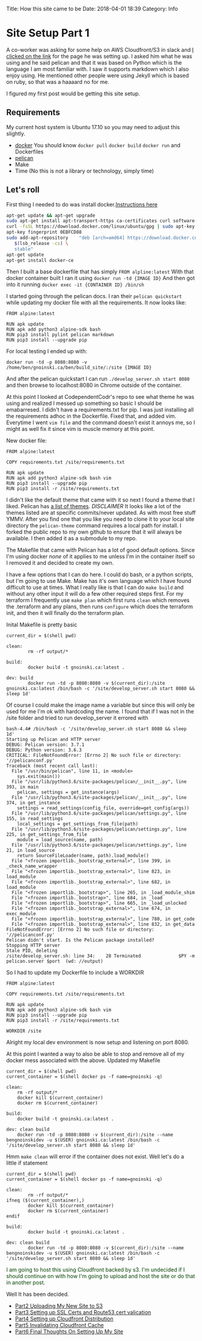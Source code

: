 Title: How this site came to be
Date: 2018-04-01 18:39
Category: Info

# Site Setup Part 1

A co-worker was asking for some help on AWS Cloudfront/S3 in slack and [I clicked on the link](https://www.codependentcodr.com) for the page he was setting up. I asked him what he was using and he said pelican and that it was based on Python which is the language I am most familiar with. I saw it supports markdown which I also enjoy using. He mentioned other people were using Jekyll which is based on ruby, so that was a haaaard no for me.

I figured my first post would be getting this site setup.

## Requirements

My current host system is Ubuntu 17.10 so you may need to adjust this slightly.

* [docker](https://www.docker.com/) You should know `docker pull` `docker build` `docker run` and Dockerfiles
* [pelican](getpelican.com)
* Make
* Time (No this is not a library or technology, simply time)

## Let's roll

First thing I needed to do was install docker.[Instructions here](https://docs.docker.com/install/linux/docker-ce/ubuntu/)

```bash
apt-get update && apt-get upgrade
sudo apt-get install apt-transport-https ca-certificates curl software-properties-common
curl -fsSL https://download.docker.com/linux/ubuntu/gpg | sudo apt-key add -
apt-key fingerprint 0EBFCD88
sudo add-apt-repository    "deb [arch=amd64] https://download.docker.com/linux/ubuntu \
   $(lsb_release -cs) \
   stable"
apt-get update
apt-get install docker-ce
```

Then I built a base dockerfile that has simply `FROM alpline:latest`
With that docker container built I ran it using `docker run -td {IMAGE ID}`
And then got into it running `docker exec -it {CONTAINER ID} /bin/sh`

I started going through the pelican docs. I ran their `pelican quickstart` while updating my docker file with all the requirements. It now looks like:

```
FROM alpine:latest

RUN apk update
RUN apk add python3 alpine-sdk bash
RUN pip3 install pylint pelican markdown
RUN pip3 install --upgrade pip
```

For local testing I ended up with:

`docker run -td -p 8080:8080 -v /home/ben/gnoinski.ca/ben/build_site/:/site {IMAGE ID}`

And after the pelican quickstart I can run `./develop_server.sh start 8080` and then browse to localhost:8080 in Chrome outside of the container.

At this point I looked at CodependentCodr's repo to see what theme he was using and realized I messed up something so basic I should be emabarresed. I didn't have a requirements.txt for pip. I was just installing all the requirements adhoc in the Dockerfile. Fixed that, and added vim. Everytime I went `vim file` and the command doesn't exist it annoys me, so I might as well fix it since vim is muscle memory at this point.

New docker file:

```
FROM alpine:latest

COPY requirements.txt /site/requirements.txt

RUN apk update
RUN apk add python3 alpine-sdk bash vim
RUN pip3 install --upgrade pip
RUN pip3 install -r /site/requirements.txt
```

I didn't like the default theme that came with it so next I found a theme that I liked. Pelican has [a list of themes](https://github.com/getpelican/pelican-themes). *DISCLAIMER* It looks like a lot of the themes listed are at specific commits/never updated. As with most free stuff YMMV. After you find one that you like you need to clone it to your local site directory the `pelican-theme` command requires a local path for install. I forked the public repo to my own github to ensure that it will always be available. I then added it as a submodule to my repo.

The Makefile that came with Pelican has a lot of good default options. Since I'm using docker *none* of it applies to me unless I'm in the container itself so I removed it and decided to create my own.

I have a few options that I can do here. I could do bash, or a python scripts, but I'm going to use Make. Make has it's own language which I have found difficult to use at times. What I really like is that I can do `make build` and without any other input it will do a few other required steps first. For my terraform I frequently use `make plan` which first runs `clean` which removes the .terraform and any plans, then runs `configure` which does the terraform init, and then it will finally do the terraform plan.

Inital Makefile is pretty basic
``` Make
current_dir = $(shell pwd)

clean:
        rm -rf output/*

build:
        docker build -t gnoinski.ca:latest .

dev: build
        docker run -td -p 8080:8080 -v $(current_dir):/site gnoinski.ca:latest /bin/bash -c '/site/develop_server.sh start 8080 && sleep 1d'
```

Of course I could make the image name a variable but since this will only be used for me I'm ok with hardcoding the name. I found that if I was not in the /site folder and tried to run develop_server it errored with 
```
bash-4.4# /bin/bash -c '/site/develop_server.sh start 8080 && sleep 1d'
Starting up Pelican and HTTP server
DEBUG: Pelican version: 3.7.1
DEBUG: Python version: 3.6.3
CRITICAL: FileNotFoundError: [Errno 2] No such file or directory: '//pelicanconf.py'
Traceback (most recent call last):
  File "/usr/bin/pelican", line 11, in <module>
    sys.exit(main())
  File "/usr/lib/python3.6/site-packages/pelican/__init__.py", line 393, in main
    pelican, settings = get_instance(args)
  File "/usr/lib/python3.6/site-packages/pelican/__init__.py", line 374, in get_instance
    settings = read_settings(config_file, override=get_config(args))
  File "/usr/lib/python3.6/site-packages/pelican/settings.py", line 155, in read_settings
    local_settings = get_settings_from_file(path)
  File "/usr/lib/python3.6/site-packages/pelican/settings.py", line 225, in get_settings_from_file
    module = load_source(name, path)
  File "/usr/lib/python3.6/site-packages/pelican/settings.py", line 21, in load_source
    return SourceFileLoader(name, path).load_module()
  File "<frozen importlib._bootstrap_external>", line 399, in _check_name_wrapper
  File "<frozen importlib._bootstrap_external>", line 823, in load_module
  File "<frozen importlib._bootstrap_external>", line 682, in load_module
  File "<frozen importlib._bootstrap>", line 265, in _load_module_shim
  File "<frozen importlib._bootstrap>", line 684, in _load
  File "<frozen importlib._bootstrap>", line 665, in _load_unlocked
  File "<frozen importlib._bootstrap_external>", line 674, in exec_module
  File "<frozen importlib._bootstrap_external>", line 780, in get_code
  File "<frozen importlib._bootstrap_external>", line 832, in get_data
FileNotFoundError: [Errno 2] No such file or directory: '//pelicanconf.py'
Pelican didn't start. Is the Pelican package installed?
Stopping HTTP server
Stale PID, deleting
/site/develop_server.sh: line 34:    28 Terminated              $PY -m pelican.server $port  (wd: //output)
```

So I had to update my Dockerfile to include a WORKDIR

```
FROM alpine:latest

COPY requirements.txt /site/requirements.txt

RUN apk update
RUN apk add python3 alpine-sdk bash vim
RUN pip3 install --upgrade pip
RUN pip3 install -r /site/requirements.txt

WORKDIR /site
```

Alright my local dev environment is now setup and listening on port 8080.

At this point I wanted a way to also be able to stop and remove all of my docker mess associated with the above. Updated my Makefile

``` Make
current_dir = $(shell pwd)
current_container = $(shell docker ps -f name=gnoinski -q)

clean:
	rm -rf output/*
	docker kill $(current_container)
	docker rm $(current_container)

build:
	docker build -t gnoinski.ca:latest .

dev: clean build
	docker run -td -p 8080:8080 -v $(current_dir):/site --name bengnoinskidev -u $(USER) gnoinski.ca:latest /bin/bash -c '/site/develop_server.sh start 8080 && sleep 1d'
```

Hmm `make clean` will error if the container does not exist. Well let's do a little if statement

``` Make
current_dir = $(shell pwd)
current_container = $(shell docker ps -f name=gnoinski -q)

clean:
        rm -rf output/*
ifneq ($(current_container),)
        docker kill $(current_container)
        docker rm $(current_container)
endif

build:
        docker build -t gnoinski.ca:latest .

dev: clean build
        docker run -td -p 8080:8080 -v $(current_dir):/site --name bengnoinskidev -u $(USER) gnoinski.ca:latest /bin/bash -c '/site/develop_server.sh start 8080 && sleep 1d'
```

<span style="color:#054300">I am going to host this using Cloudfront backed by s3. I'm undecided if I should continue on with how I'm going to upload and host the site or do that in another post.</span>

Well It has been decided.

* [Part2 Uploading My New Site to S3](uploading-my-new-site-to-s3.html)
* [Part3 Setting up SSL Certs and Route53 cert valication](set-up-acm-ssl-certs-and-domain-validation-with-route53.html)
* [Part4 Setting up Cloudfront Distribution](setting-up-cloudfront-distribution.html)
* [Part5 Invalidating Cloudfront Cache](invalidating-cloudfront-cache.html)
* [Part6 Final Thoughts On Setting Up My Site](final-thoughts-on-setting-up-my-site.html)